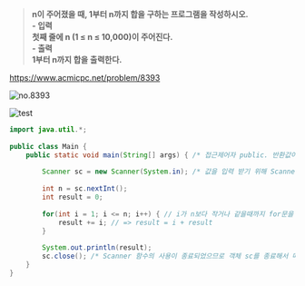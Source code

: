 > **n이 주어졌을 때, 1부터 n까지 합을 구하는 프로그램을 작성하시오.<br>- 입력<br>첫째 줄에 n (1 ≤ n ≤ 10,000)이 주어진다.<br>- 출력<br>1부터 n까지 합을 출력한다.** <br>

https://www.acmicpc.net/problem/8393

![no.8393](https://img1.daumcdn.net/thumb/R1280x0/?scode=mtistory2&fname=https%3A%2F%2Fblog.kakaocdn.net%2Fdn%2FmuVAR%2FbtrzCKQPeTV%2FDgNIst3qr675Kn3TLbRxRK%2Fimg.png "no.8393")

![test](https://img1.daumcdn.net/thumb/R1280x0/?scode=mtistory2&fname=https%3A%2F%2Fblog.kakaocdn.net%2Fdn%2Fb5sRV8%2FbtrzGg2OKiQ%2FNccpIPHtK2UHhAh1Cn1EA0%2Fimg.png "test")

```java
import java.util.*;
 
public class Main {
    public static void main(String[] args) { /* 접근제어자 public. 반환값이 없도록 main 함수를 선언한다. */
        
        Scanner sc = new Scanner(System.in); /* 값을 입력 받기 위해 Scanner 객체 sc를 선언한다. */
        
        int n = sc.nextInt(); 
        int result = 0;
        
        for(int i = 1; i <= n; i++) { // i가 n보다 작거나 같을때까지 for문을 돌림
            result += i; // => result = i + result
        }
        
        System.out.println(result);
        sc.close(); /* Scanner 함수의 사용이 종료되었으므로 객체 sc를 종료해서 메모리에서 반환되게 한다. */
    }
}

```
